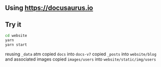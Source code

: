 ## Using https://docusaurus.io

## Try it

```sh
cd website
yarn
yarn start
```

reusing `_data` atm
copied `docs` into `docs-v7`
copied `_posts` into `website/blog` and associated images
copied `images/users` into `website/static/img/users`
